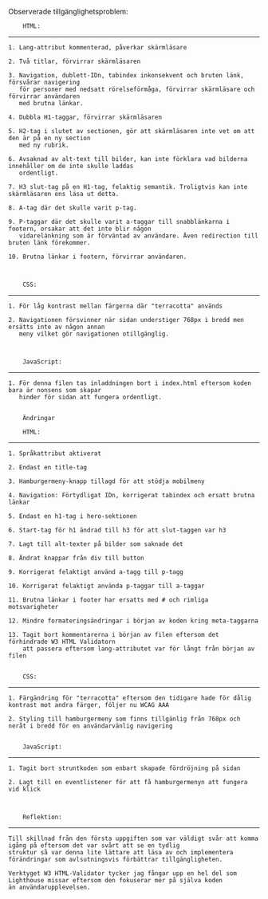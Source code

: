
Observerade tillgänglighetsproblem:


        HTML:
-------------------
    1. Lang-attribut kommenterad, påverkar skärmläsare
    
    2. Två titlar, förvirrar skärmläsaren

    3. Navigation, dublett-IDn, tabindex inkonsekvent och bruten länk, försvårar navigering
       för personer med nedsatt rörelseförmåga, förvirrar skärmläsare och förvirrar användaren 
       med brutna länkar.

    4. Dubbla H1-taggar, förvirrar skärmläsaren

    5. H2-tag i slutet av sectionen, gör att skärmläsaren inte vet om att den är på en ny section
       med ny rubrik.

    6. Avsaknad av alt-text till bilder, kan inte förklara vad bilderna innehåller om de inte skulle laddas
       ordentligt.

    7. H3 slut-tag på en H1-tag, felaktig semantik. Troligtvis kan inte skärmläsaren ens läsa ut detta.

    8. A-tag där det skulle varit p-tag.

    9. P-taggar där det skulle varit a-taggar till snabblänkarna i footern, orsakar att det inte blir någon
       vidarelänkning som är förväntad av användare. Även redirection till bruten länk förekommer.

    10. Brutna länkar i footern, förvirrar användaren.



        CSS:
-------------------
    1. För låg kontrast mellan färgerna där "terracotta" används

    2. Navigationen försvinner när sidan understiger 768px i bredd men ersätts inte av någon annan
       meny vilket gör navigationen otillgänglig.



        JavaScript:
-------------------
    1. För denna filen tas inladdningen bort i index.html eftersom koden bara är nonsens som skapar
       hinder för sidan att fungera ordentligt.


        Ändringar

        HTML:
-------------------
    1. Språkattribut aktiverat
    
    2. Endast en title-tag

    3. Hamburgermeny-knapp tillagd för att stödja mobilmeny

    4. Navigation: Förtydligat IDn, korrigerat tabindex och ersatt brutna länkar

    5. Endast en h1-tag i hero-sektionen

    6. Start-tag för h1 ändrad till h3 för att slut-taggen var h3

    7. Lagt till alt-texter på bilder som saknade det

    8. Ändrat knappar från div till button

    9. Korrigerat felaktigt använd a-tagg till p-tagg

    10. Korrigerat felaktigt använda p-taggar till a-taggar

    11. Brutna länkar i footer har ersatts med # och rimliga motsvarigheter

    12. Mindre formateringsändringar i början av koden kring meta-taggarna

    13. Tagit bort kommentarerna i början av filen eftersom det förhindrade W3 HTML Validatorn 
        att passera eftersom lang-attributet var för långt från början av filen


        CSS:
-------------------
    1. Färgändring för "terracotta" eftersom den tidigare hade för dålig kontrast mot andra färger, följer nu WCAG AAA

    2. Styling till hamburgermeny som finns tillgänlig från 768px och neråt i bredd för en användarvänlig navigering


        JavaScript:
-------------------
    1. Tagit bort struntkoden som enbart skapade fördröjning på sidan

    2. Lagt till en eventlistener för att få hamburgermenyn att fungera vid klick



        Reflektion:
-------------------
    Till skillnad från den första uppgiften som var väldigt svår att komma igång på eftersom det var svårt att se en tydlig
    struktur så var denna lite lättare att läsa av och implementera förändringar som avlsutningsvis förbättrar tillgängligheten. 

    Verktyget W3 HTML-Validator tycker jag fångar upp en hel del som Lighthouse missar eftersom den fokuserar mer på själva koden
    än användarupplevelsen. 